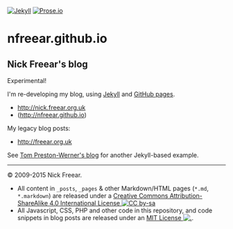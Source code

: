 
[![Jekyll][jekyll-icon]][jekyll]
[![Prose.io][prose-icon]][prose.io]

# nfreear.github.io

## Nick Freear's blog

Experimental!

I'm re-developing my blog, using [Jekyll][] and [GitHub pages][].

*  <http://nick.freear.org.uk>
* (<http://nfreear.github.io>)


My legacy blog posts:

* <http://freear.org.uk>


See [Tom Preston-Werner's blog][tom] for another Jekyll-based example.


---

© 2009-2015 Nick Freear.

*  All content in `_posts`, `_pages` & other Markdown/HTML pages (`*.md`, `*.markdown`) are
   released under a [Creative Commons Attribution-ShareAlike 4.0 International License ![CC by-sa][cc-icon]][cc]
*  All Javascript, CSS, PHP and other code in this repository, and code snippets
   in blog posts are released under an [MIT License ![.][mit-icon]][mit license].


[cc]: http://creativecommons.org/licenses/by-sa/4.0/
[cc-icon-lg]: https://i.creativecommons.org/l/by-sa/4.0/88x31.png
[cc-icon-sm]: https://i.creativecommons.org/l/by-sa/4.0/80x15.png
[cc-icon]: https://licensebuttons.net/l/by-sa/4.0/80x15.png "Content: Creative Commons License"
[MIT License]: http://nfreear.mit-license.org/
[mit-icon]: https://img.shields.io/badge/license-MIT-blue.svg "Code: MIT License"
[Jekyll]: http://jekyllrb.com/ "Powered by Jekyll & GitHub pages"
[jekyll-icon]: https://img.shields.io/badge/powered_by-Jekyll-ca0303.svg#!-j-red
[Prose.io]: http://prose.io/ "Edited via Prose.io"
[prose-icon]: https://img.shields.io/badge/edited_via-Prose.io-73955c.svg#!-d-green
[GitHub pages]: https://pages.github.com/
[tom]: https://github.com/mojombo/mojombo.github.io
